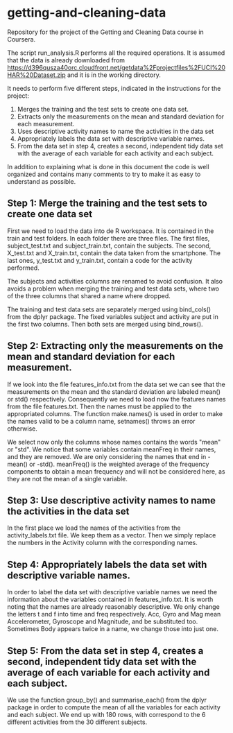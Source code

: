 
# getting-and-cleaning-data
Repository for the project of the Getting and Cleaning Data course in Coursera.

The script run_analysis.R performs all the required operations. It is assumed that the data is already downloaded from https://d396qusza40orc.cloudfront.net/getdata%2Fprojectfiles%2FUCI%20HAR%20Dataset.zip and it is in the working directory.

It needs to perform five different steps, indicated in the instructions for the project:

1. Merges the training and the test sets to create one data set.
2. Extracts only the measurements on the mean and standard deviation for each measurement. 
3. Uses descriptive activity names to name the activities in the data set
4. Appropriately labels the data set with descriptive variable names. 
5. From the data set in step 4, creates a second, independent tidy data set with the average of each variable for each activity and each subject.

In addition to explaining what is done in this document the code is well organized and contains many comments to try to make it as easy to understand as possible.

## Step 1: Merge the training and the test sets to create one data set

First we need to load the data into de R workspace. It is contained in the train and test folders. In each folder there are three files. The first files, subject_test.txt and subject_train.txt, contain the subjects. The second, X_test.txt and X_train.txt, contain the data taken from the smartphone. The last ones, y_test.txt and y_train.txt, contain a code for the activity performed.

The subjects and activities columns are renamed to avoid confusion. It also avoids a problem when merging the training and test data sets, where two of the three columns that shared a name where dropped.

The training and test data sets are separately merged using bind_cols() from the dplyr package. The fixed variables subject and activity are put in the first two columns. Then both sets are merged using bind_rows().

## Step 2: Extracting only the measurements on the mean and standard deviation for each measurement.

If we look into the file features_info.txt from the data set we can see that the measurements on the mean and the standard deviation are labeled mean() or std() respectively. Consequently we need to load now the features names from the file features.txt. Then the names must be applied to the appropriated columns. The function make.names() is used in order to make the names valid to be a column name, setnames() throws an error otherwise.

We select now only the columns whose names contains the words "mean" or "std". We notice that some variables contain meanFreq in their names, and they are removed. We are only considering the names that end in -mean() or -std(). meanFreq() is the weighted average of the frequency components to obtain a mean frequency and will not be considered here, as they are not the mean of a single variable.

## Step 3: Use descriptive activity names to name the activities in the data set

In the first place we load the names of the activities from the activity_labels.txt file. We keep them as a vector. Then we simply replace the numbers in the Activity column with the corresponding names.

## Step 4: Appropriately labels the data set with descriptive variable names.

In order to label the data set with descriptive variable names we need the information about the variables contained in features_info.txt. It is worth noting that the names are already reasonably descriptive. We only change the letters t and f into time and freq respectively. Acc, Gyro and Mag mean Accelerometer, Gyroscope and Magnitude, and be substituted too. Sometimes Body appears twice in a name, we change those into just one.

## Step 5: From the data set in step 4, creates a second, independent tidy data set with the average of each variable for each activity and each subject.

We use the function group_by() and summarise_each() from the dplyr package in order to compute the mean of all the variables for each activity and each subject. We end up with 180 rows, with correspond to the 6 different activities from the 30 different subjects.
